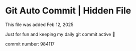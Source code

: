 # Git Auto Commit | Hidden File

This file was added Feb 12, 2025

Just for fun and keeping my daily git commit active 🤪

commit number: 984117
